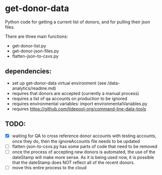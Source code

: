 # get-donor-data

Python code for getting a current list of donors, and for pulling
their json files.

There are three main functions:
* get-donor-list.py
* get-donor-json-files.py
* flatten-json-to-csvs.py

## dependencies:
* set up get-donor-data virtual environment (see /data-analytics/readme.md)
* requires that donors are accepted (currently a manual process)
* requires a list of qa accounts on production to be ignored
* requires environmental variables: import environmentalVariables.py
* requires https://github.com/tidepool-org/command-line-data-tools

## TODO:
- [X] waiting for QA to cross reference donor accounts with testing accounts,
once they do, then the ignoreAccounts file needs to be updated
- [ ] flatten-json-to-csvs.py has some parts of code that need to be removed 
- [ ] once the process of accepting new donors is automated, the use of the
dateStamp will make more sense. As it is being used now, it is possible that
the dateStamp does NOT reflect all of the recent donors.
- [ ] move this entire process to the cloud
